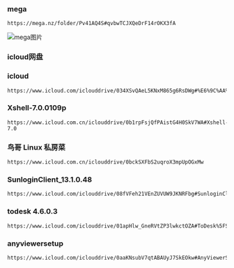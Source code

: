 ### mega
```
https://mega.nz/folder/Pv41AQ4S#qvbwTCJXQeDrF14rOKX3fA
```

![mega图片](https://github.com/hejijii/Ubuntu/blob/main/%E5%BE%AE%E4%BF%A1%E5%9B%BE%E7%89%87_20221230171001.png)


### icloud网盘

### icloud
```
https://www.icloud.com/iclouddrive/034XSvQAeL5KNxM865g6RsDWg#%E6%9C%AA%E5%91%BD%E5%90%8D%E6%96%87%E4%BB%B6%E5%A4%B9
```

### Xshell-7.0.0109p
```
https://www.icloud.com.cn/iclouddrive/0b1rpFsjQfPAistG4H0SkV7WA#Xshell-7.0
```

### 鸟哥 Linux 私房菜
```
https://www.icloud.com.cn/iclouddrive/0bckSXFbS2uqroX3mpUpOGxMw
```

###  SunloginClient_13.1.0.48
```
https://www.icloud.com/iclouddrive/08fVFeh21VEnZUVUW9JKNRFbg#SunloginClient%5F13.1.0.48900
```

### todesk 4.6.0.3
```
https://www.icloud.com/iclouddrive/01apHlw_GneRVtZP3lwkctOZA#ToDesk%5FSetup
```
###  anyviewersetup
```
https://www.icloud.com/iclouddrive/0aaKNsubV7qtABAUyJ7SkEOkw#AnyViewerSetup
```


